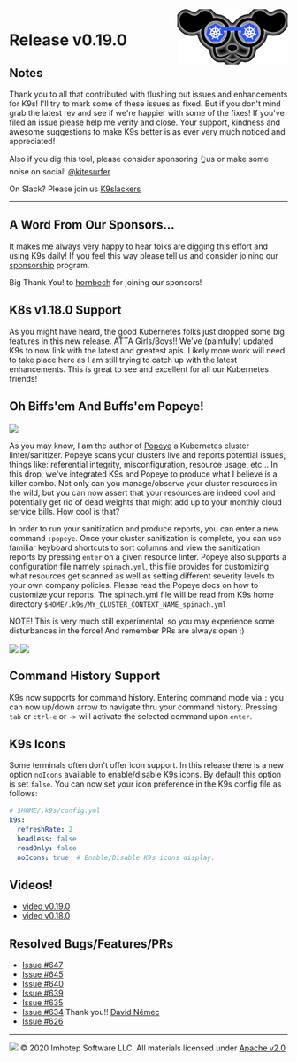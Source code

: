 <img src="https://raw.githubusercontent.com/derailed/k9s/master/assets/k9s_small.png" align="right" width="200" height="auto"/>

# Release v0.19.0

## Notes

Thank you to all that contributed with flushing out issues and enhancements for K9s! I'll try to mark some of these issues as fixed. But if you don't mind grab the latest rev and see if we're happier with some of the fixes! If you've filed an issue please help me verify and close. Your support, kindness and awesome suggestions to make K9s better is as ever very much noticed and appreciated!

Also if you dig this tool, please consider sponsoring 👆us or make some noise on social! [@kitesurfer](https://twitter.com/kitesurfer)

On Slack? Please join us [K9slackers](https://join.slack.com/t/k9sers/shared_invite/enQtOTA5MDEyNzI5MTU0LWQ1ZGI3MzliYzZhZWEyNzYxYzA3NjE0YTk1YmFmNzViZjIyNzhkZGI0MmJjYzhlNjdlMGJhYzE2ZGU1NjkyNTM)

---

## A Word From Our Sponsors...

It makes me always very happy to hear folks are digging this effort and using K9s daily! If you feel this way please tell us and consider joining our [sponsorship](https://github.com/sponsors/derailed) program.

Big Thank You! to [hornbech](https://github.com/hornbech) for joining our sponsors!

## K8s v1.18.0 Support

As you might have heard, the good Kubernetes folks just dropped some big features in this new release. ATTA Girls/Boys!! We've (painfully) updated K9s to now link with the latest and greatest apis. Likely more work will need to take place here as I am still trying to catch up with the latest enhancements. This is great to see and excellent for all our Kubernetes friends!

## Oh Biffs'em And Buffs'em Popeye!

<img src="https://raw.githubusercontent.com/derailed/k9s/master/assets/k9s_popeye.png" align="center" width="400" height="auto"/>

As you may know, I am the author of [Popeye](https://popeyecli.io) a Kubernetes cluster linter/sanitizer. Popeye scans your clusters live and reports potential issues, things like: referential integrity, misconfiguration, resource usage, etc...
In this drop, we've integrated K9s and Popeye to produce what I believe is a killer combo. Not only can you manage/observe your cluster resources in the wild, but you can now assert that your resources are indeed cool and potentially get rid of dead weights that might add up to your monthly cloud service bills. How cool is that?

In order to run your sanitization and produce reports, you can enter a new command `:popeye`. Once your cluster sanitization is complete, you can use familiar keyboard shortcuts to sort columns and view the sanitization reports by pressing `enter` on a given resource linter. Popeye also supports a configuration file namely `spinach.yml`, this file provides for customizing what resources get scanned as well as setting different severity levels to your own company policies. Please read the Popeye docs on how to customize your reports. The spinach.yml file will be read from K9s home directory `$HOME/.k9s/MY_CLUSTER_CONTEXT_NAME_spinach.yml`

NOTE! This is very much still experimental, so you may experience some disturbances in the force! And remember PRs are always open ;)

<img src="https://raw.githubusercontent.com/derailed/k9s/master/assets/popeye/sanitizers.png" align="center" width="400" height="auto"/>
<img src="https://raw.githubusercontent.com/derailed/k9s/master/assets/popeye/report.png" align="center" width="400" height="auto"/>

## Command History Support

K9s now supports for command history. Entering command mode via `:` you can now up/down arrow to navigate thru your command history. Pressing `tab` or `ctrl-e` or `->` will activate the selected command upon `enter`.

## K9s Icons

Some terminals often don't offer icon support. In this release there is a new option `noIcons` available to enable/disable K9s icons. By default this option is set `false`. You can now set your icon preference in the K9s config file as follows:

```yaml
# $HOME/.k9s/config.yml
k9s:
  refreshRate: 2
  headless: false
  readOnly: false
  noIcons: true  # Enable/Disable K9s icons display.
```

## Videos!

* [video v0.19.0](https://www.youtube.com/watch?v=kj-WverKZ24)
* [video v0.18.0](https://www.youtube.com/watch?v=zMnD5e53yRw)

## Resolved Bugs/Features/PRs

* [Issue #647](https://github.com/derailed/k9s/issues/647)
* [Issue #645](https://github.com/derailed/k9s/issues/645)
* [Issue #640](https://github.com/derailed/k9s/issues/640)
* [Issue #639](https://github.com/derailed/k9s/issues/639)
* [Issue #635](https://github.com/derailed/k9s/issues/635)
* [Issue #634](https://github.com/derailed/k9s/issues/634) Thank you!! [David Němec](https://github.com/davidnemec)
* [Issue #626](https://github.com/derailed/k9s/issues/626)

---

<img src="https://raw.githubusercontent.com/derailed/k9s/master/assets/imhotep_logo.png" width="32" height="auto"/> © 2020 Imhotep Software LLC. All materials licensed under [Apache v2.0](http://www.apache.org/licenses/LICENSE-2.0)
